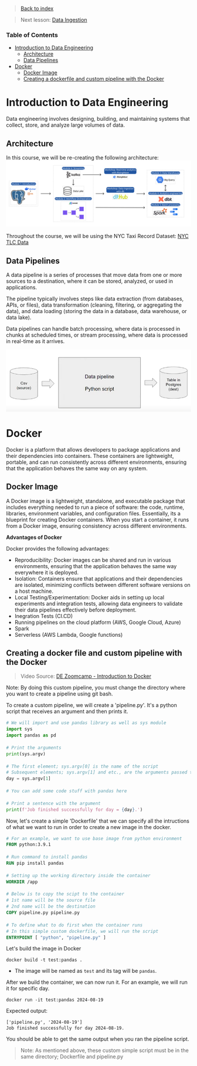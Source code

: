 > [Back to index](README.md)

> Next lesson: [Data Ingestion]()

### Table of Contents
- [Introduction to Data Engineering](#introduction-to-data-engineering)
  - [Architecture](#architecture)
  - [Data Pipelines](#data-pipelines)
- [Docker](#docker)
  - [Docker Image](#docker-image)
  - [Creating a dockerfile and custom pipeline with the Docker](#creating-a-docker-file-and-custome-pipeline-with-the-docker)



# Introduction to Data Engineering
Data engineering involves designing, building, and maintaining systems that collect, store, and analyze large volumes of data.

## Architecture
In this course, we will be re-creating the following architecture:
![Architecture Diagram](https://github.com/DataTalksClub/data-engineering-zoomcamp/raw/main/images/architecture/arch_v3_workshops.jpg)

Throughout the course, we will be using the NYC Taxi Record Dataset: [NYC TLC Data](https://github.com/DataTalksClub/nyc-tlc-data)

## Data Pipelines
A data pipeline is a series of processes that move data from one or more sources to a destination, where it can be stored, analyzed, or used in applications. 

The pipeline typically involves steps like data extraction (from databases, APIs, or files), data transformation (cleaning, filtering, or aggregating the data), and data loading (storing the data in a database, data warehouse, or data lake). 

Data pipelines can handle batch processing, where data is processed in chunks at scheduled times, or stream processing, where data is processed in real-time as it arrives.

![Data Pipelines](https://github.com/dani-gallego/data-engg-zoomcamp/blob/main/notes/images/data-pipelines.PNG)


# Docker
Docker is a platform that allows developers to package applications and their dependencies into containers. These containers are lightweight, portable, and can run consistently across different environments, ensuring that the application behaves the same way on any system. 

## Docker Image
A Docker image is a lightweight, standalone, and executable package that includes everything needed to run a piece of software: the code, runtime, libraries, environment variables, and configuration files. Essentially, its a blueprint for creating Docker containers. When you start a container, it runs from a Docker image, ensuring consistency across different environments.

**Advantages of Docker**

Docker provides the following advantages:
- Reproducibility: Docker images can be shared and run in various environments, ensuring that the application behaves the same way everywhere it is deployed.
- Isolation: Containers ensure that applications and their dependencies are isolated, minimizing conflicts between different software versions on a host machine.
- Local Testing/Experimentation: Docker aids in setting up local experiments and integration tests, allowing data engineers to validate their data pipelines effectively before deployment.
- Inegration Tests (CI.CD)
- Running pipelines on the cloud platform (AWS, Google Cloud, Azure)
- Spark
- Serverless (AWS Lambda, Google functions)

## Creating a docker file and custom pipeline with the Docker
> Video Source: [DE Zoomcamp - Introduction to Docker](https://www.youtube.com/watch?v=EYNwNlOrpr0&list=PL3MmuxUbc_hJed7dXYoJw8DoCuVHhGEQb&index=5)

Note: By doing this custom pipeline, you must change the directory where you want to create a pipeline using git bash.

To create a custom pipeline, we will create a 'pipeline.py'. It's a python script that receives an argument and then prints it.

```python
# We will import and use pandas library as well as sys module
import sys
import pandas as pd

# Print the arguments
print(sys.argv)

# The first element; sys.argv[0] is the name of the script
# Subsequent elements; sys.argv[1] and etc., are the arguments passed to the script
day = sys.argv[1]

# You can add some code stuff with pandas here

# Print a sentence with the argument
print(f'Job finished successfully for day = {day}.')
```

Now, let's create a simple 'Dockerfile' that we can specify all the intructions of what we want to run in order to create a new image in the docker.

```dockerfile
# For an example, we want to use base image from python environment
FROM python:3.9.1

# Run command to install pandas
RUN pip install pandas

# Setting up the working directory inside the container
WORKDIR /app

# Below is to copy the scipt to the container
# 1st name will be the source file
# 2nd name will be the destination
COPY pipeline.py pipeline.py

# To define what to do first when the container runs
# In this simple custom dockerfile, we will run the script
ENTRYPOINT [ "python", "pipeline.py" ]
```

Let's build the image in Docker

```ssh
docker build -t test:pandas .
```

* The image will be named as `test` and its tag will be `pandas`.

After we build the container, we can now run it. For an example, we will run it for specific day.
```ssh
docker run -it test:pandas 2024-08-19
```

Expected output:
```
['pipeline.py', '2024-08-19']
Job finished successfully for day 2024-08-19.
``` 
You should be able to get the same output when you ran the pipeline script.

>Note: As mentioned above, these custom simple script must be in the same directory; Dockerfile and pipeline.py
